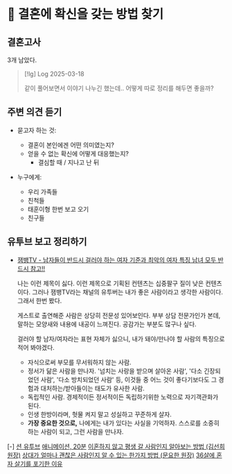 # 󰏢 결혼에 확신을 갖는 방법 찾기



## 결혼고사

3개 남았다.

> [!lg] Log 2025-03-18
>
> 같이 풀어보면서 이야기 나누긴 했는데.. 어떻게 따로 정리를 해두면 좋을까?


## 주변 의견 듣기

- 묻고자 하는 것:

  - 결혼이 본인에겐 어떤 의미였는지?
  - 얻을 수 없는 확신에 어떻게 대응했는지?
    - 결심할 때 / 지나고 난 뒤


- 누구에게:

  - 우리 가족들
  - 친척들
  - 태훈이형 한번 보고 오기
  - 친구들


## 유투브 보고 정리하기


- [잼뱅TV - 남자들이 반드시 걸러야 하는 여자 기준과 최악의 여자 특징 남녀 모두 반드시 참고!!](https://www.youtube.com/watch?v=mQ-MyG34GZc)

  나는 이런 제목이 싫다. 이런 제목으로 기획된 컨텐츠는 십중팔구 질이 낮은 컨텐츠이다. 그러나
  잼뱅TV라는 채널의 유투버는 내가 좋은 사람이라고 생각한 사람이다. 그래서 한번 봤다.

  게스트로 출연해준 사람은 상당히 전문성 있어보인다. 부부 상담 전문가인가 본데, 말하는 모양새와
  내용에 내공이 느껴진다. 공감가는 부분도 많구나 싶다.

  걸러야 할 남자/여자라는 표현 자체가 싫으니, 내가 돼야/만나야 할 사람의 특징으로 적어 봐야겠다.

  - 자식으로써 부모를 무서워하지 않는 사람.
  - 정서가 닮은 사람을 만나자. '넘치는 사랑을 받으며 살아온 사람', '다소 긴장되었던 사람', '다소
    방치되었던 사람' 등, 이것들 중 어느 것이 좋다기보다도 그 경험과 대처하는/받아들이는 태도가
    유사한 사람.
  - 독립적인 사람. 경제적이든 정서적이든 독립하기위한 노력으로 자기객관화가 된다.
  - 인생 한방이라며, 헛물 켜지 말고 성실하고 꾸준하게 살자.
  - **가장 중요한 것으로,** 나에게는 내가 있다는 사실을 기억하자. 스스로를 소중히 하는 사람이 되고,
    그런 사람을 만나자.



[-]
  [션 유투브](https://www.youtube.com/watch?v=OQgTlHMNbOA)
  [애니메이션, 20분](https://www.youtube.com/watch?v=wfqmTtaLnME)
  [이혼하지 않고 평생 갈 사람인지 알아보는 방법 (김선희 원장)](https://www.youtube.com/watch?v=MF9xdIj3EFo)
  [상대가 얼마나 괜찮은 사람인지 알 수 있는 한가지 방법 (문요한 원장)](https://www.youtube.com/watch?v=ST_eGUUu2tE)
  [36살에 혼자 살기를 포기한 이유](https://www.youtube.com/watch?v=n-FD0fHSBg4)


